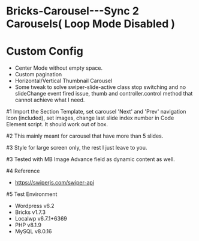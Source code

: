 # Bricks-Carousel---Sync 2 Carousels( Loop Mode Disabled )

# Custom Config
 - Center Mode without empty space.
 - Custom pagination
 - Horizontal/Vertical Thumbnail Carousel
 - Some tweak to solve swiper-slide-active class stop switching and no slideChange event fired issue, thumb and controller.control method that cannot achieve what I need.
 
 #1 Import the Section Template, set carousel 'Next' and 'Prev' navigation Icon (included), set images, change last slide index number in Code Element script. It should work out of box.
 
 #2 This mainly meant for carousel that have more than 5 slides. 
 
 #3 Style for large screen only, the rest I just leave to you.
 
 #3 Tested with MB Image Advance field as dynamic content as well.
 
 #4 Reference
  - https://swiperjs.com/swiper-api
 
 #5 Test Environment
  - Wordpress v6.2
  - Bricks v1.7.3
  - Localwp v6.7.1+6369
  - PHP v8.1.9
  - MySQL v8.0.16
